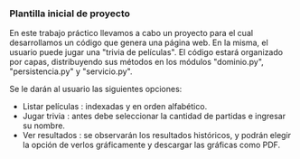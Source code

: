 ### Plantilla inicial de proyecto

En este trabajo práctico llevamos a cabo un proyecto para el cual desarrollamos un código que genera una
página web. En la misma, el usuario puede jugar una "trivia de películas". 
El código estará organizado por capas, distribuyendo sus métodos en los módulos "dominio.py", "persistencia.py" y "servicio.py".

Se le darán al usuario las siguientes opciones:

- Listar películas : indexadas y en orden alfabético.
- Jugar trivia : antes debe seleccionar la cantidad de partidas e ingresar su nombre.
- Ver resultados : se observarán los resultados históricos, y podrán elegir la opción de verlos gráficamente y descargar las gráficas como PDF.